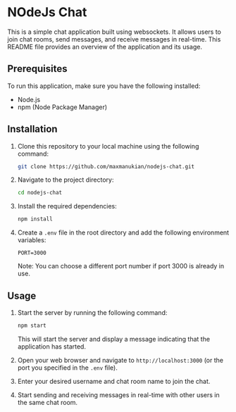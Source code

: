 # NOdeJs Chat

This is a simple chat application built using websockets. It allows users to join chat rooms, send messages, and receive messages in real-time. This README file provides an overview of the application and its usage.

## Prerequisites

To run this application, make sure you have the following installed:

- Node.js
- npm (Node Package Manager)

## Installation

1. Clone this repository to your local machine using the following command:

   ```bash
   git clone https://github.com/maxmanukian/nodejs-chat.git
   ```

2. Navigate to the project directory:

   ```bash
   cd nodejs-chat
   ```

3. Install the required dependencies:

   ```bash
   npm install
   ```

4. Create a `.env` file in the root directory and add the following environment variables:

   ```
   PORT=3000
   ```

   Note: You can choose a different port number if port 3000 is already in use.

## Usage

1. Start the server by running the following command:

   ```bash
   npm start
   ```

   This will start the server and display a message indicating that the application has started.

2. Open your web browser and navigate to `http://localhost:3000` (or the port you specified in the `.env` file).

3. Enter your desired username and chat room name to join the chat.

4. Start sending and receiving messages in real-time with other users in the same chat room.

